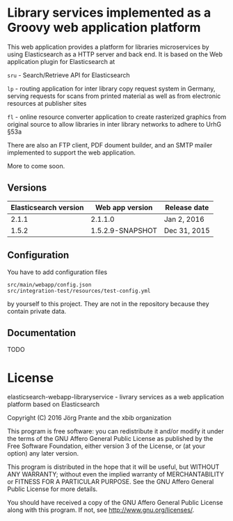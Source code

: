 # Library services implemented as a Groovy web application platform

This web application provides a platform for libraries microservices
by using Elasticsearch as a HTTP server and back end. It is based
on the Web application plugin for Elasticsearch at 

`sru` - Search/Retrieve API for Elasticsearch

`lp` - routing application for inter library copy request system in Germany,
serving requests for scans from printed material as well as from electronic resources
at publisher sites

`fl` - online resource converter application to create rasterized graphics from
 original source to allow libraries in inter library networks to adhere to UrhG §53a

There are also an FTP client, PDF doument builder, and an SMTP mailer implemented
to support the web application.

More to come soon.

## Versions

| Elasticsearch version | Web app version  | Release date |
| --------------------- | ---------------- | -------------|
| 2.1.1                 | 2.1.1.0          | Jan  2, 2016 |
| 1.5.2                 | 1.5.2.9-SNAPSHOT | Dec 31, 2015 |

## Configuration

You have to add configuration files

```
src/main/webapp/config.json
src/integration-test/resources/test-config.yml
```

by yourself to this project. They are not in the repository because they
contain private data.

## Documentation

TODO

# License

elasticsearch-webapp-libraryservice - livrary services as a web application platform based on Elasticsearch

Copyright (C) 2016 Jörg Prante and the xbib organization

This program is free software: you can redistribute it and/or modify
it under the terms of the GNU Affero General Public License as published by
the Free Software Foundation, either version 3 of the License, or
(at your option) any later version.

This program is distributed in the hope that it will be useful,
but WITHOUT ANY WARRANTY; without even the implied warranty of
MERCHANTABILITY or FITNESS FOR A PARTICULAR PURPOSE.  See the
GNU Affero General Public License for more details.

You should have received a copy of the GNU Affero General Public License
along with this program.  If not, see <http://www.gnu.org/licenses/>.